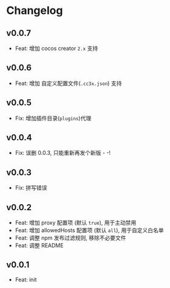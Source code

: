 # Changelog

## v0.0.7

- Feat: 增加 cocos creator `2.x` 支持

## v0.0.6

- Feat: 增加 自定义配置文件(`.cc3x.json`) 支持

## v0.0.5

- Fix: 增加插件目录(`plugins`)代理

## v0.0.4

- Fix: 误删 0.0.3, 只能重新再发个新版 - -!

## v0.0.3

- Fix: 拼写错误

## v0.0.2

- Feat: 增加 proxy 配置项 (默认 `true`), 用于主动禁用
- Feat: 增加 allowedHosts 配置项 (默认 `all`), 用于自定义白名单
- Feat: 调整 npm 发布过滤规则, 移除不必要文件
- Feat: 调整 README

## v0.0.1

- Feat: init
